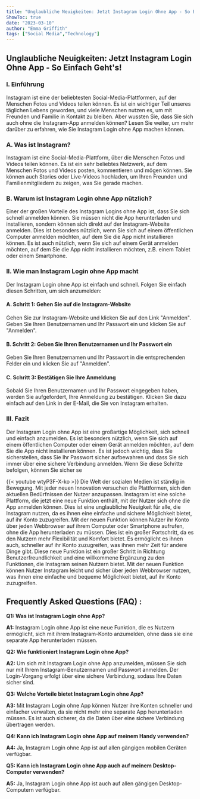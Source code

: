 ```yaml
---
title: "Unglaubliche Neuigkeiten: Jetzt Instagram Login Ohne App - So Einfach Geht's!"
ShowToc: true 
date: "2023-03-10"
author: "Emma Griffith" 
tags: ["Social Media","Technology"]
---
```

## Unglaubliche Neuigkeiten: Jetzt Instagram Login Ohne App - So Einfach Geht's!

### I. Einführung

Instagram ist eine der beliebtesten Social-Media-Plattformen, auf der Menschen Fotos und Videos teilen können. Es ist ein wichtiger Teil unseres täglichen Lebens geworden, und viele Menschen nutzen es, um mit Freunden und Familie in Kontakt zu bleiben. Aber wussten Sie, dass Sie sich auch ohne die Instagram-App anmelden können? Lesen Sie weiter, um mehr darüber zu erfahren, wie Sie Instagram Login ohne App machen können.

### A. Was ist Instagram?

Instagram ist eine Social-Media-Plattform, über die Menschen Fotos und Videos teilen können. Es ist ein sehr beliebtes Netzwerk, auf dem Menschen Fotos und Videos posten, kommentieren und mögen können. Sie können auch Stories oder Live-Videos hochladen, um Ihren Freunden und Familienmitgliedern zu zeigen, was Sie gerade machen.

### B. Warum ist Instagram Login ohne App nützlich?

Einer der großen Vorteile des Instagram Logins ohne App ist, dass Sie sich schnell anmelden können. Sie müssen nicht die App herunterladen und installieren, sondern können sich direkt auf der Instagram-Website anmelden. Dies ist besonders nützlich, wenn Sie sich auf einem öffentlichen Computer anmelden möchten, auf dem Sie die App nicht installieren können. Es ist auch nützlich, wenn Sie sich auf einem Gerät anmelden möchten, auf dem Sie die App nicht installieren möchten, z.B. einem Tablet oder einem Smartphone.

### II. Wie man Instagram Login ohne App macht

Der Instagram Login ohne App ist einfach und schnell. Folgen Sie einfach diesen Schritten, um sich anzumelden:

#### A. Schritt 1: Gehen Sie auf die Instagram-Website

Gehen Sie zur Instagram-Website und klicken Sie auf den Link "Anmelden". Geben Sie Ihren Benutzernamen und Ihr Passwort ein und klicken Sie auf "Anmelden".

#### B. Schritt 2: Geben Sie Ihren Benutzernamen und Ihr Passwort ein

Geben Sie Ihren Benutzernamen und Ihr Passwort in die entsprechenden Felder ein und klicken Sie auf "Anmelden".

#### C. Schritt 3: Bestätigen Sie Ihre Anmeldung

Sobald Sie Ihren Benutzernamen und Ihr Passwort eingegeben haben, werden Sie aufgefordert, Ihre Anmeldung zu bestätigen. Klicken Sie dazu einfach auf den Link in der E-Mail, die Sie von Instagram erhalten.

### III. Fazit

Der Instagram Login ohne App ist eine großartige Möglichkeit, sich schnell und einfach anzumelden. Es ist besonders nützlich, wenn Sie sich auf einem öffentlichen Computer oder einem Gerät anmelden möchten, auf dem Sie die App nicht installieren können. Es ist jedoch wichtig, dass Sie sicherstellen, dass Sie Ihr Passwort sicher aufbewahren und dass Sie sich immer über eine sichere Verbindung anmelden. Wenn Sie diese Schritte befolgen, können Sie sicher se

{{< youtube wtyP3F-X-ko >}} 
Die Welt der sozialen Medien ist ständig in Bewegung. Mit jeder neuen Innovation versuchen die Plattformen, sich den aktuellen Bedürfnissen der Nutzer anzupassen. Instagram ist eine solche Plattform, die jetzt eine neue Funktion enthält, mit der Nutzer sich ohne die App anmelden können. Dies ist eine unglaubliche Neuigkeit für alle, die Instagram nutzen, da es ihnen eine einfache und sichere Möglichkeit bietet, auf ihr Konto zuzugreifen. Mit der neuen Funktion können Nutzer ihr Konto über jeden Webbrowser auf ihrem Computer oder Smartphone aufrufen, ohne die App herunterladen zu müssen. Dies ist ein großer Fortschritt, da es den Nutzern mehr Flexibilität und Komfort bietet. Es ermöglicht es ihnen auch, schneller auf ihr Konto zuzugreifen, was ihnen mehr Zeit für andere Dinge gibt. Diese neue Funktion ist ein großer Schritt in Richtung Benutzerfreundlichkeit und eine willkommene Ergänzung zu den Funktionen, die Instagram seinen Nutzern bietet. Mit der neuen Funktion können Nutzer Instagram leicht und sicher über jeden Webbrowser nutzen, was ihnen eine einfache und bequeme Möglichkeit bietet, auf ihr Konto zuzugreifen.

## Frequently Asked Questions (FAQ) :
**Q1: Was ist Instagram Login ohne App?**

**A1:** Instagram Login ohne App ist eine neue Funktion, die es Nutzern ermöglicht, sich mit ihrem Instagram-Konto anzumelden, ohne dass sie eine separate App herunterladen müssen.

**Q2: Wie funktioniert Instagram Login ohne App?**

**A2:** Um sich mit Instagram Login ohne App anzumelden, müssen Sie sich nur mit Ihrem Instagram-Benutzernamen und Passwort anmelden. Der Login-Vorgang erfolgt über eine sichere Verbindung, sodass Ihre Daten sicher sind.

**Q3: Welche Vorteile bietet Instagram Login ohne App?**

**A3:** Mit Instagram Login ohne App können Nutzer ihre Konten schneller und einfacher verwalten, da sie nicht mehr eine separate App herunterladen müssen. Es ist auch sicherer, da die Daten über eine sichere Verbindung übertragen werden.

**Q4: Kann ich Instagram Login ohne App auf meinem Handy verwenden?**

**A4:** Ja, Instagram Login ohne App ist auf allen gängigen mobilen Geräten verfügbar.

**Q5: Kann ich Instagram Login ohne App auch auf meinem Desktop-Computer verwenden?**

**A5:** Ja, Instagram Login ohne App ist auch auf allen gängigen Desktop-Computern verfügbar.


